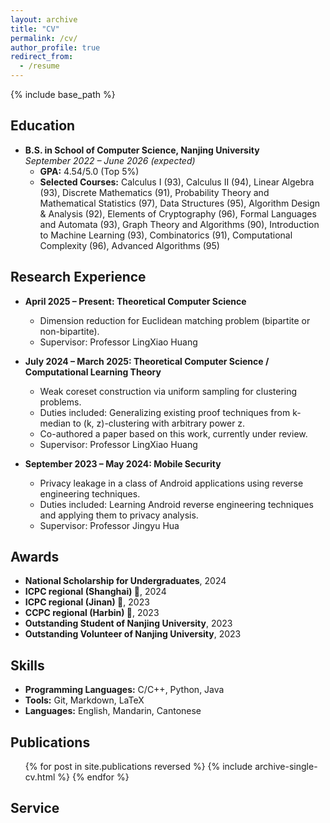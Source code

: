 ```yaml
---
layout: archive
title: "CV"
permalink: /cv/
author_profile: true
redirect_from:
  - /resume
---
```


<style>
.archive {
  font-family: 'Georgia', serif;
}
</style>

{% include base_path %}


## Education

* **B.S. in School of Computer Science, Nanjing University**  
  *September 2022 – June 2026 (expected)*
  * **GPA:** $4.54/5.0$ (Top 5%)
  * **Selected Courses:**
    Calculus I (93), Calculus II (94), Linear Algebra (93), Discrete Mathematics (91),
    Probability Theory and Mathematical Statistics (97), Data Structures (95), Algorithm Design & Analysis (92),
    Elements of Cryptography (96), Formal Languages and Automata (93),
    Graph Theory and Algorithms (90), Introduction to Machine Learning (93),
    Combinatorics (91), Computational Complexity (96), Advanced Algorithms (95)  
  


## Research Experience

* **April 2025 – Present: Theoretical Computer Science**  
  * Dimension reduction for Euclidean matching problem (bipartite or non-bipartite).  
  * Supervisor: Professor LingXiao Huang

* **July 2024 – March 2025: Theoretical Computer Science / Computational Learning Theory**  
  * Weak coreset construction via uniform sampling for clustering problems.  
  * Duties included: Generalizing existing proof techniques from k-median to (k, z)-clustering with arbitrary power z.  
  * Co-authored a paper based on this work, currently under review.  
  * Supervisor: Professor LingXiao Huang

* **September 2023 – May 2024: Mobile Security**  
  * Privacy leakage in a class of Android applications using reverse engineering techniques.  
  * Duties included: Learning Android reverse engineering techniques and applying them to privacy analysis.  
  * Supervisor: Professor Jingyu Hua

## Awards

* **National Scholarship for Undergraduates**, 2024
* **ICPC regional (Shanghai) 🥉**, 2024
* **ICPC regional (Jinan) 🥉**, 2023
* **CCPC regional (Harbin) 🥉**, 2023
* **Outstanding Student of Nanjing University**, 2023
* **Outstanding Volunteer of Nanjing University**, 2023

## Skills

* **Programming Languages:** C/C++, Python, Java  
* **Tools:** Git, Markdown, LaTeX  
* **Languages:** English, Mandarin, Cantonese

## Publications

<ul>{% for post in site.publications reversed %}
  {% include archive-single-cv.html %}
{% endfor %}</ul>

## Service

<!-- Add your service experiences here -->

